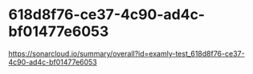 # 618d8f76-ce37-4c90-ad4c-bf01477e6053
https://sonarcloud.io/summary/overall?id=examly-test_618d8f76-ce37-4c90-ad4c-bf01477e6053
